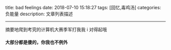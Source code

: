 title: bad feelings
date: 2018-07-10 15:18:27
tags: [回忆,毒鸡汤]
categories: 负能量
description: 文章列表描述

---

摘要地爬到考究的计算机大赛季军打我我 i 对得起哦

<!-- more -->

#### 大部分都是傻的，你我也不例外
